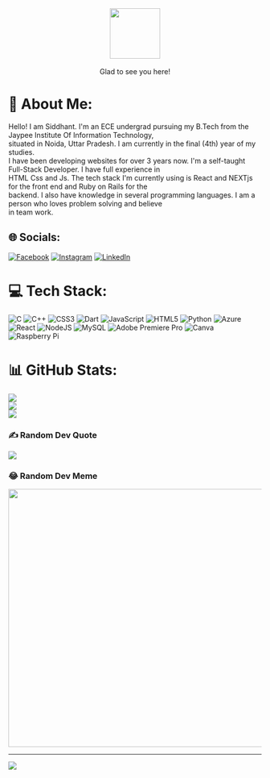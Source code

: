 <div id="header" align="center">
  <img src="https://media.giphy.com/media/M9gbBd9nbDrOTu1Mqx/giphy.gif" width="100"/>
  
  
</div>
<br>
<div align="center">
Glad to see you here!
</div>




# 💫 About Me:
Hello! I am Siddhant. I'm an ECE undergrad pursuing my B.Tech from the Jaypee Institute Of Information Technology,<br>situated in Noida, Uttar Pradesh. I am currently in the final (4th) year of my studies.<br>I have been developing websites for over 3 years now. I'm a self-taught Full-Stack Developer. I have full experience in<br>HTML Css and Js. The tech stack I'm currently using is React and NEXTjs for the front end and Ruby on Rails for the<br>backend. I also have knowledge in several programming languages. I am a person who loves problem solving and believe<br>in team work.


## 🌐 Socials:
[![Facebook](https://img.shields.io/badge/Facebook-%231877F2.svg?logo=Facebook&logoColor=white)](https://facebook.com/siddhant.singh.921677) [![Instagram](https://img.shields.io/badge/Instagram-%23E4405F.svg?logo=Instagram&logoColor=white)](https://instagram.com/siddhantsiingh) [![LinkedIn](https://img.shields.io/badge/LinkedIn-%230077B5.svg?logo=linkedin&logoColor=white)](https://linkedin.com/in/siddhant-singh-816759195) 

# 💻 Tech Stack:
![C](https://img.shields.io/badge/c-%2300599C.svg?style=for-the-badge&logo=c&logoColor=white) ![C++](https://img.shields.io/badge/c++-%2300599C.svg?style=for-the-badge&logo=c%2B%2B&logoColor=white) ![CSS3](https://img.shields.io/badge/css3-%231572B6.svg?style=for-the-badge&logo=css3&logoColor=white) ![Dart](https://img.shields.io/badge/dart-%230175C2.svg?style=for-the-badge&logo=dart&logoColor=white) ![JavaScript](https://img.shields.io/badge/javascript-%23323330.svg?style=for-the-badge&logo=javascript&logoColor=%23F7DF1E) ![HTML5](https://img.shields.io/badge/html5-%23E34F26.svg?style=for-the-badge&logo=html5&logoColor=white) ![Python](https://img.shields.io/badge/python-3670A0?style=for-the-badge&logo=python&logoColor=ffdd54) ![Azure](https://img.shields.io/badge/azure-%230072C6.svg?style=for-the-badge&logo=azure-devops&logoColor=white) ![React](https://img.shields.io/badge/react-%2320232a.svg?style=for-the-badge&logo=react&logoColor=%2361DAFB) ![NodeJS](https://img.shields.io/badge/node.js-6DA55F?style=for-the-badge&logo=node.js&logoColor=white) ![MySQL](https://img.shields.io/badge/mysql-%2300f.svg?style=for-the-badge&logo=mysql&logoColor=white) ![Adobe Premiere Pro](https://img.shields.io/badge/Adobe%20Premiere%20Pro-9999FF.svg?style=for-the-badge&logo=Adobe%20Premiere%20Pro&logoColor=white) ![Canva](https://img.shields.io/badge/Canva-%2300C4CC.svg?style=for-the-badge&logo=Canva&logoColor=white) ![Raspberry Pi](https://img.shields.io/badge/-RaspberryPi-C51A4A?style=for-the-badge&logo=Raspberry-Pi)
# 📊 GitHub Stats:
![](https://github-readme-stats.vercel.app/api?username=Siddhant829&theme=dark&hide_border=false&include_all_commits=false&count_private=false)<br/>
![](https://github-readme-streak-stats.herokuapp.com/?user=Siddhant829&theme=dark&hide_border=false)<br/>
![](https://github-readme-stats.vercel.app/api/top-langs/?username=Siddhant829&theme=dark&hide_border=false&include_all_commits=false&count_private=false&layout=compact)

### ✍️ Random Dev Quote
![](https://quotes-github-readme.vercel.app/api?type=horizontal&theme=radical)

### 😂 Random Dev Meme
<img src="https://random-memer.herokuapp.com/" width="512px"/>

---
[![](https://visitcount.itsvg.in/api?id=Siddhant829&icon=0&color=0)](https://visitcount.itsvg.in)

<!-- Proudly created with GPRM ( https://gprm.itsvg.in ) -->
